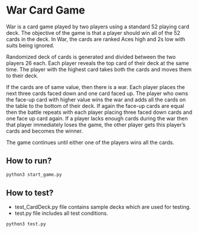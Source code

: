 # War Card Game

War is a card game played by two players using a standard 52 playing card deck. The objective of the game is that a player should win all of the 52 cards in the deck. In War, the cards are ranked Aces high and 2s low with suits being ignored. 

Randomized deck of cards is generated and divided between the two players 26 each. Each player reveals the top card of their deck at the same time. The player with the highest card takes both the cards and moves them to their deck. 

If the cards are of same value, then there is a war. Each player places the next three cards faced down and one card faced up. The player who owns the face-up card with higher value wins the war and adds all the cards on the table to the bottom of their deck. If again the face-up cards are equal then the battle repeats with each player placing three faced down cards and one face up card again. If a player lacks enough cards during the war then that player immediately loses the game, the other player gets this player’s cards and becomes the winner.

The game continues until either one of the players wins all the cards.

<h2><b> How to run? </b></h2>

```python
python3 start_game.py
```

<h2><b> How to test? </b></h2>

- test_CardDeck.py file contains sample decks which are used for testing.
- test.py file includes all test conditions.

```python
python3 test.py 
```

